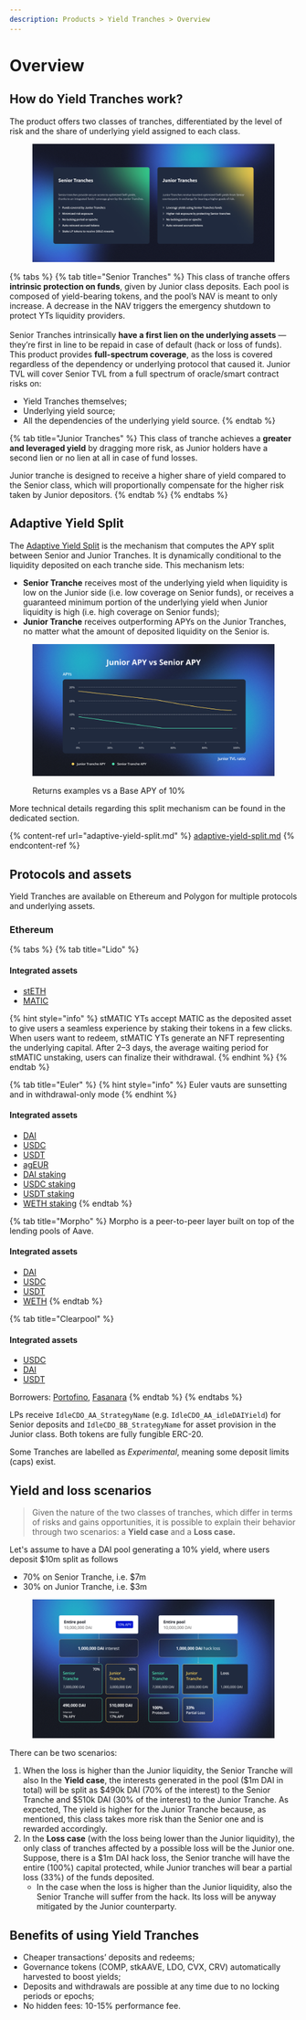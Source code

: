 ```yaml
---
description: Products > Yield Tranches > Overview
---
```


# Overview

## How do Yield Tranches work?

The product offers two classes of tranches, differentiated by the level of risk and the share of underlying yield assigned to each class.

<figure><img src="../../.gitbook/assets/image (59).png" alt=""><figcaption></figcaption></figure>

{% tabs %}
{% tab title="Senior Tranches" %}
This class of tranche offers **intrinsic protection on funds**, given by Junior class deposits. Each pool is composed of yield-bearing tokens, and the pool’s NAV is meant to only increase. A decrease in the NAV triggers the emergency shutdown to protect YTs liquidity providers.\
\
Senior Tranches intrinsically **have a first lien on the underlying assets** — they’re first in line to be repaid in case of default (hack or loss of funds). This product provides **full-spectrum coverage**, as the loss is covered regardless of the dependency or underlying protocol that caused it. Junior TVL will cover Senior TVL from a full spectrum of oracle/smart contract risks on:&#x20;

* Yield Tranches themselves;&#x20;
* Underlying yield source;&#x20;
* All the dependencies of the underlying yield source.
{% endtab %}

{% tab title="Junior Tranches" %}
This class of tranche achieves a **greater and leveraged yield** by dragging more risk, as Junior holders have a second lien or no lien at all in case of fund losses.&#x20;

Junior tranche is designed to receive a higher share of yield compared to the Senior class, which will proportionally compensate for the higher risk taken by Junior depositors.
{% endtab %}
{% endtabs %}

## Adaptive Yield Split

The [Adaptive Yield Split](https://medium.com/idle-finance/adaptive-yield-split-foster-pyts-liquidity-scalability-a796fa17ea35) is the mechanism that computes the APY split between Senior and Junior Tranches. It is dynamically conditional to the liquidity deposited on each tranche side. This mechanism lets:

* **Senior Tranche** receives most of the underlying yield when liquidity is low on the Junior side (i.e. low coverage on Senior funds), or receives a guaranteed minimum portion of the underlying yield when Junior liquidity is high (i.e. high coverage on Senior funds);
* **Junior Tranche** receives outperforming APYs on the Junior Tranches, no matter what the amount of deposited liquidity on the Senior is.

<figure><img src="../../.gitbook/assets/Adaptive Yield Split.png" alt=""><figcaption><p>Returns examples vs a Base APY of 10%</p></figcaption></figure>

More technical details regarding this split mechanism can be found in the dedicated section.

{% content-ref url="adaptive-yield-split.md" %}
[adaptive-yield-split.md](adaptive-yield-split.md)
{% endcontent-ref %}

## Protocols and assets

Yield Tranches are available on Ethereum and Polygon for multiple protocols and underlying assets.

### Ethereum

{% tabs %}
{% tab title="Lido" %}
#### Integrated assets

* [stETH](https://etherscan.io/address/0x34dcd573c5de4672c8248cd12a99f875ca112ad8)
* [MATIC](https://etherscan.io/address/0xF87ec7e1Ee467d7d78862089B92dd40497cBa5B8)

{% hint style="info" %}
stMATIC YTs accept MATIC as the deposited asset to give users a seamless experience by staking their tokens in a few clicks. When users want to redeem, stMATIC YTs generate an NFT representing the underlying capital. After 2–3 days, the average waiting period for stMATIC unstaking, users can finalize their withdrawal.
{% endhint %}
{% endtab %}

{% tab title="Euler" %}
{% hint style="info" %}
Euler vauts are sunsetting and in withdrawal-only mode
{% endhint %}

#### Integrated assets

* [DAI](https://etherscan.io/address/0x46c1f702a6aad1fd810216a5ff15aab1c62ca826)
* [USDC](https://etherscan.io/address/0xf5a3d259bfe7288284bd41823ec5c8327a314054)
* [USDT](https://etherscan.io/address/0xd5469df8ca36e7eaedb35d428f28e13380ec8ede)
* [agEUR](https://etherscan.io/address/0x2398bc075fa62ee88d7fab6a18cd30bff869bda4)
* [DAI staking](https://etherscan.io/address/0x264E1552Ee99f57a7D9E1bD1130a478266870C39)
* [USDC staking](https://etherscan.io/address/0xf615a552c000B114DdAa09636BBF4205De49333c)
* [USDT staking](https://etherscan.io/address/0x860B1d25903DbDFFEC579d30012dA268aEB0d621)
* [WETH staking](https://etherscan.io/address/0xec964d06cD71a68531fC9D083a142C48441F391C)
{% endtab %}

{% tab title="Morpho" %}
Morpho is a peer-to-peer layer built on top of the lending pools of Aave.

#### Integrated assets

* [DAI](https://etherscan.io/address/0xDB82dDcb7e2E4ac3d13eBD1516CBfDb7b7CE0ffc)
* [USDC](https://etherscan.io/address/0x9C13Ff045C0a994AF765585970A5818E1dB580F8)
* [USDT](https://etherscan.io/address/0x440ceAd9C0A0f4ddA1C81b892BeDc9284Fc190dd)
* [WETH](https://etherscan.io/address/0xb3F717a5064D2CBE1b8999Fdfd3F8f3DA98339a6)
{% endtab %}

{% tab title="Clearpool" %}
#### Integrated assets

* [USDC](https://etherscan.io/address/0xDBCEE5AE2E9DAf0F5d93473e08780C9f45DfEb93)
* [DAI](https://etherscan.io/address/0xDcE26B2c78609b983cF91cCcD43E238353653b0E)
* [USDT](https://etherscan.io/address/0xc4574C60a455655864aB80fa7638561A756C5E61)

Borrowers: [Portofino](https://www.portofino.tech/), [Fasanara](https://twitter.com/FasanaraDigital)
{% endtab %}
{% endtabs %}

LPs receive `IdleCDO_AA_StrategyName` (e.g. `IdleCDO_AA_idleDAIYield`) for Senior deposits and `IdleCDO_BB_StrategyName` for asset provision in the Junior class. Both tokens are fully fungible ERC-20.

Some Tranches are labelled as _Experimental_, meaning some deposit limits (caps) exist.

## Yield and loss scenarios

> Given the nature of the two classes of tranches, which differ in terms of risks and gains opportunities, it is possible to explain their behavior through two scenarios: a **Yield case** and a **Loss case.**

Let's assume to have a DAI pool generating a 10% yield, where users deposit $10m split as follows

* 70% on Senior Tranche, i.e. $7m
* 30% on Junior Tranche, i.e. $3m

<figure><img src="../../.gitbook/assets/image (74).png" alt=""><figcaption></figcaption></figure>

There can be two scenarios:

1. When the loss is higher than the Junior liquidity, the Senior Tranche will also In the **Yield case**, the interests generated in the pool ($1m DAI in total) will be split as $490k DAI (70% of the interest) to the Senior Tranche and $510k DAI (30% of the interest) to the Junior Tranche. As expected, The yield is higher for the Junior Tranche because, as mentioned, this class takes more risk than the Senior one and is rewarded accordingly.
2. In the **Loss case** (with the loss being lower than the Junior liquidity), the only class of tranches affected by a possible loss will be the Junior one. Suppose, there is a $1m DAI hack loss, the Senior tranche will have the entire (100%) capital protected, while Junior tranches will bear a partial loss (33%) of the funds deposited.
   * In the case when the loss is higher than the Junior liquidity, also the Senior Tranche will suffer from the hack. Its loss will be anyway mitigated by the Junior counterparty.&#x20;

## Benefits of using Yield Tranches

* Cheaper transactions’ deposits and redeems;
* Governance tokens (COMP, stkAAVE, LDO, CVX, CRV) automatically harvested to boost yields;
* Deposits and withdrawals are possible at any time due to no locking periods or epochs;
* No hidden fees: 10-15% performance fee.
